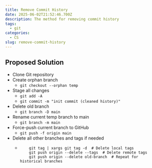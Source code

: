 ```yaml
---
title: Remove Commit History
date: 2025-06-02T21:52:46.700Z
description: The method for removing commit history
tags:
  - git
categories:
  - CS
slug: remove-commit-history
---
```


## Proposed Solution

- Clone Git repository
- Create orphan branch
  - `git checkout --orphan temp`
- Stage all changes
  - `git add -A`
  - `git commit -m "init commit (cleaned history)"`
- Delete old branch
  - `git branch -D main`
- Rename current temp branch to main
  - `git branch -m main`
- Force-push current branch to GitHub
  - `git push -f origin main`
- Delete all other branches and tags if needed
  - ```
        git tag | xargs git tag -d  # Delete local tags
        git push origin --delete --tags  # Delete remote tags
        git push origin --delete old-branch  # Repeat for historical branches
    ```
